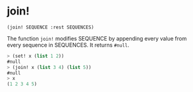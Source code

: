 # join!

`(join! SEQUENCE :rest SEQUENCES)`

The function `join!` modifies SEQUENCE by appending every value from
every sequence in SEQUENCES. It returns `#null`.

```lisp
> (set! x (list 1 2))
#null
> (join! x (list 3 4) (list 5))
#null
> x
(1 2 3 4 5)
```
